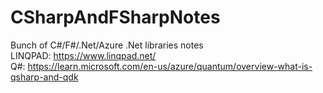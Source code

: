 # CSharpAndFSharpNotes

Bunch of C#/F#/.Net/Azure .Net libraries notes<br>
LINQPAD: https://www.linqpad.net/<br>
Q#: https://learn.microsoft.com/en-us/azure/quantum/overview-what-is-qsharp-and-qdk
